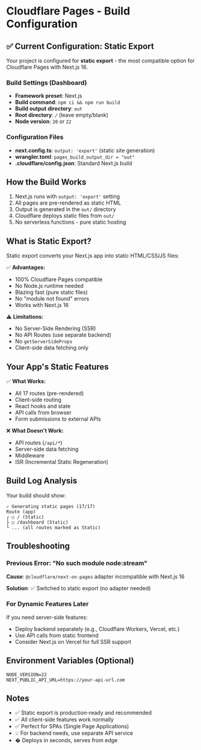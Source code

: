 # Cloudflare Pages - Build Configuration

## ✅ Current Configuration: Static Export

Your project is configured for **static export** - the most compatible option for Cloudflare Pages with Next.js 16.

### Build Settings (Dashboard)

- **Framework preset**: Next.js
- **Build command**: `npm ci && npm run build`
- **Build output directory**: `out`
- **Root directory**: `/` (leave empty/blank)
- **Node version**: `20` or `22`

### Configuration Files

- **next.config.ts**: `output: 'export'` (static site generation)
- **wrangler.toml**: `pages_build_output_dir = "out"`
- **.cloudflare/config.json**: Standard Next.js build

## How the Build Works

1. Next.js runs with `output: 'export'` setting
2. All pages are pre-rendered as static HTML
3. Output is generated in the `out/` directory
4. Cloudflare deploys static files from `out/`
5. No serverless functions - pure static hosting

## What is Static Export?

Static export converts your Next.js app into static HTML/CSS/JS files:

✅ **Advantages:**
- 100% Cloudflare Pages compatible
- No Node.js runtime needed
- Blazing fast (pure static files)
- No "module not found" errors
- Works with Next.js 16

⚠️ **Limitations:**
- No Server-Side Rendering (SSR)
- No API Routes (use separate backend)
- No `getServerSideProps`
- Client-side data fetching only

## Your App's Static Features

✅ **What Works:**
- All 17 routes (pre-rendered)
- Client-side routing
- React hooks and state
- API calls from browser
- Form submissions to external APIs

❌ **What Doesn't Work:**
- API routes (`/api/*`)
- Server-side data fetching
- Middleware
- ISR (Incremental Static Regeneration)

## Build Log Analysis

Your build should show:
```
✓ Generating static pages (17/17)
Route (app)
┌ ○ / (Static)
├ ○ /dashboard (Static)
└ ... (all routes marked as Static)
```

## Troubleshooting

### Previous Error: "No such module node:stream"
**Cause**: `@cloudflare/next-on-pages` adapter incompatible with Next.js 16

**Solution**: ✅ Switched to static export (no adapter needed)

### For Dynamic Features Later

If you need server-side features:
- Deploy backend separately (e.g., Cloudflare Workers, Vercel, etc.)
- Use API calls from static frontend
- Consider Next.js on Vercel for full SSR support

## Environment Variables (Optional)

```env
NODE_VERSION=22
NEXT_PUBLIC_API_URL=https://your-api-url.com
```

## Notes

- ✅ Static export is production-ready and recommended
- ✅ All client-side features work normally
- ✅ Perfect for SPAs (Single Page Applications)
- 💡 For backend needs, use separate API service
- � Deploys in seconds, serves from edge
